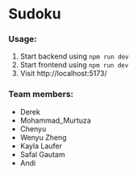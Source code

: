 # Sudoku

### Usage:

1. Start backend using `npm run dev`
1. Start frontend using `npm run dev`
1. Visit http://localhost:5173/

### Team members:

- Derek
- Mohammad_Murtuza
- Chenyu
- Wenyu Zheng
- Kayla Laufer
- Safal Gautam
- Andi
